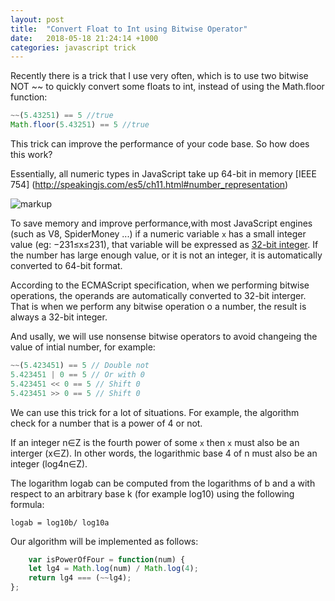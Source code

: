 ```yaml
---
layout: post
title:  "Convert Float to Int using Bitwise Operator"
date:   2018-05-18 21:24:14 +1000
categories: javascript trick
---
```


Recently there is a trick that I use very often, which is to use two bitwise NOT ~~ to quickly convert some floats to int, instead of using the Math.floor function:

```javascript
~~(5.43251) == 5 //true
Math.floor(5.43251) == 5 //true
```

This trick can improve the performance of your code base. So how does this work?

Essentially, all numeric types in JavaScript take up 64-bit in memory [IEEE 754] (http://speakingjs.com/es5/ch11.html#number_representation)

![markup]({{site.url}}/assets/images/javascript-float.png)

To save memory and improve performance,with most JavaScript engines (such as V8, SpiderMoney ...) if a numeric variable `x` has a small integer value (eg: −231≤x≤231), that variable will be expressed as [32-bit integer](http://speakingjs.com/es5/ch11.html#integers). If the number has large enough value, or it is not an integer, it is automatically converted to 64-bit format.

According to the ECMAScript specification, when we performing bitwise operations, the operands are automatically converted to 32-bit interger. That is when we perform any bitwise operation o a number, the result is always a 32-bit integer.

And usally, we will use nonsense bitwise operators to avoid changeing the value of intial number, for example:
```javascript
~~(5.423451) == 5 // Double not
5.423451 | 0 == 5 // Or with 0
5.423451 << 0 == 5 // Shift 0
5.423451 >> 0 == 5 // Shift 0
```

We can use this trick for a lot of situations. For example, the algorithm check for a number that is a power of 4 or not.

If an integer n∈Z is the fourth power of some `x` then `x` must also be an interger (x∈Z). In other words, the logarithmic base 4 of n must also be an integer (log4n∈Z).

The logarithm logab can be computed from the logarithms of b and a with respect to an arbitrary base k (for example log10) using the following formula:
```
logab = log10b/ log10a
```

Our algorithm will be implemented as follows:
```javascript
    var isPowerOfFour = function(num) {
    let lg4 = Math.log(num) / Math.log(4);
    return lg4 === (~~lg4);
};
```